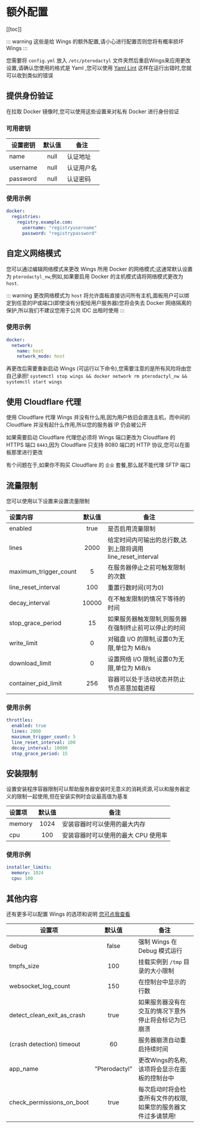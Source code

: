 # 额外配置

[[toc]]

::: warning
这些是给 Wings 的额外配置,请小心进行配置否则您将有概率损坏 Wings
:::

您需要将 `config.yml` 放入 `/etc/pterodactyl` 文件夹然后重启Wings来应用更改设置,请确认您使用的格式是 Yaml ,您可以使用 [Yaml Lint](http://www.yamllint.com/) 这样在运行出错时,您就可以收到类似的错误

## 提供身份验证

在拉取 Docker 镜像时,您可以使用这些设置来对私有 Docker 进行身份验证

### 可用密钥

|   设置密钥  |    默认值      |    备注           |
| ----------- | :-----------: | ----------------- |
| name        |     null      | 认证地址  |
| username    |     null      | 认证用户名 |
| password    |     null      | 认证密码 |

### 使用示例

```yml
docker:
  registries:
    registry.example.com:
      username: "registryusername"
      password: "registrypassword"
```

## 自定义网络模式

您可以通过编辑网络模式来更改 Wings 所用 Docker 的网络模式;这通常默认设置为 `pterodactyl_nw`,例如,如果要启用 Docker 的主机模式请将网络模式更改为 `host`.

::: warning
更改网络模式为 `host` 将允许面板直接访问所有主机,面板用户可以绑定到任意的IP或端口(即使没有分配给用户服务器)您将会失去 Docker 网络隔离的保护,所以我们不建议您用于公共 IDC 出租时使用
:::

### 使用示例

```yml
docker:
  network:
    name: host
    network_mode: host    
```

再更改后需要重新启动 Wings (可运行以下命令),您需要注意的是所有风险将由您自己承担!
`systemctl stop wings && docker network rm pterodactyl_nw && systemctl start wings`

## 使用 Cloudflare 代理

使用 Cloudflare 代理 Wings 并没有什么用,因为用户依旧会直连主机，而中间的 Cloudflare 并没有起什么作用,所以您的服务器 IP 仍会被公开

如果需要启动 Cloudflare 代理您必须将 Wings 端口更改为 Cloudflare 的 HTTPS 端口 `8443`,因为 Cloudflare 只支持 8080 端口的 HTTP 协议,您可以在面板那里进行更改

有个问题在于,如果你不购买 Cloudflare 的 `企业` 套餐,那么就不能代理 SFTP 端口

## 流量限制

您可以使用以下设置来设置流量限制

| 设置内容        | 默认值 | 备注                                                                                                                         |
| :-------------------- | :-----------: | ----------------------------------------------------------------------------------------------------------------------------------- |
| enabled               |     true      | 是否启用流量限制                                                                                   |
| lines                 |     2000      | 给定时间内可输出的总行数,达到上限将调用 line_reset_interval                                  |
| maximum_trigger_count |       5       | 在服务器停止之前可触发限制的次数                                                   |
| line_reset_interval   |      100      | 重置行数时间(可为0)                                                          |
| decay_interval        |     10000     | 在不触发限制的情况下等待的时间                           |
| stop_grace_period     |      15       | 如果服务器触发限制,则服务器在强制终止前可以停止的时间                  |
| write_limit           |       0       | 对磁盘 I/O 的限制,设置0为无限,单位为 MiB/s |
| download_limit        |       0       | 设置网络 I/O 限制,设置0为无限,单位为 MiB/s    |
| container_pid_limit   |      256      | 容器可以处于活动状态并防止节点恶意加载进程    |

### 使用示例

```yml
throttles:
  enabled: true
  lines: 2000
  maximum_trigger_count: 5
  line_reset_interval: 100
  decay_interval: 10000
  stop_grace_period: 15
```

## 安装限制
设置安装程序容器限制可以帮助服务器安装时无意义的消耗资源,可以和服务器定义的限制一起使用,但在安装实例时会议最高值为基准

| 设置项          | 默认值 | 备注                                                       |
| :-------------------- | :-----------: | ----------------------------------------------------------------------------------------------------------- |
| memory                |     1024      | 安装容器时可以使用的最大内存 |
| cpu                   |     100       | 安装容器时可以使用的最大 CPU 使用率      |

### 使用示例

```yml
installer_limits:
  memory: 1024
  cpu: 100
```

## 其他内容

还有更多可以配置 Wings 的选项和说明 [您可点我查看](https://github.com/pterodactyl/wings/tree/develop/config)

| 设置项                | 默认值 | 备注                                                                                           |
| -------------------------- | :-----------: | ----------------------------------------------------------------------------------------------- |
| debug                      |     false     | 强制 Wings 在 Debug 模式运行                                                                |
| tmpfs_size                 |      100      | 挂载实例到 `/tmp` 目录的大小限制                              |
| websocket_log_count        |      150      | 在控制台中显示的行数                                                   |
| detect_clean_exit_as_crash |     true      | 如果服务器没有在交互的情况下意外停止将会标记为已崩溃 |
| (crash detection) timeout  |      60       | 服务器崩溃自动重启持续时间     |
| app_name                   | "Pterodactyl" | 更改Wings的名称,该项将会显示在面板的控制台中                               |
| check_permissions_on_boot  |     true      | 每次启动时将会检查所有文件的权限,如果您的服务器文件过多请禁用!|
